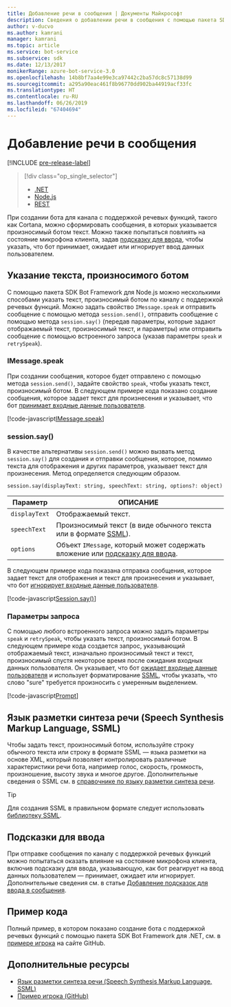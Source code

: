 ```yaml
---
title: Добавление речи в сообщения | Документы Майкрософт
description: Сведения о добавлении речи в сообщения с помощью пакета SDK Bot Framework для Node.js.
author: v-ducvo
ms.author: kamrani
manager: kamrani
ms.topic: article
ms.service: bot-service
ms.subservice: sdk
ms.date: 12/13/2017
monikerRange: azure-bot-service-3.0
ms.openlocfilehash: 14b8bf7aa4e99e3ca97442c2ba57dc8c57138d99
ms.sourcegitcommit: a295a90eac461f8b96770dd902ba44919acf33fc
ms.translationtype: HT
ms.contentlocale: ru-RU
ms.lasthandoff: 06/26/2019
ms.locfileid: "67404694"
---
```

# <a name="add-speech-to-messages"></a>Добавление речи в сообщения

[!INCLUDE [pre-release-label](../includes/pre-release-label-v3.md)]

> [!div class="op_single_selector"]
> - [.NET](../dotnet/bot-builder-dotnet-text-to-speech.md)
> - [Node.js](../nodejs/bot-builder-nodejs-text-to-speech.md)
> - [REST](../rest-api/bot-framework-rest-connector-text-to-speech.md)

При создании бота для канала с поддержкой речевых функций, такого как Cortana, можно сформировать сообщения, в которых указывается произносимый ботом текст. Можно также попытаться повлиять на состояние микрофона клиента, задав [подсказку для ввода](bot-builder-nodejs-send-input-hints.md), чтобы указать, что бот принимает, ожидает или игнорирует ввод данных пользователем.

## <a name="specify-text-to-be-spoken-by-your-bot"></a>Указание текста, произносимого ботом

С помощью пакета SDK Bot Framework для Node.js можно несколькими способами указать текст, произносимый ботом по каналу с поддержкой речевых функций. Можно задать свойство `IMessage.speak` и отправить сообщение с помощью метода `session.send()`, отправить сообщение с помощью метода `session.say()` (передав параметры, которые задают отображаемый текст, произносимый текст, и параметры) или отправить сообщение с помощью встроенного запроса (указав параметры `speak` и `retrySpeak`).

### <a id="message-speak"></a> IMessage.speak

При создании сообщения, которое будет отправлено с помощью метода `session.send()`, задайте свойство `speak`, чтобы указать текст, произносимый ботом. В следующем примере кода показано создание сообщения, которое задает текст для произнесения и указывает, что бот [принимает входные данные пользователя](bot-builder-nodejs-send-input-hints.md).

[!code-javascript[IMessage.speak](../includes/code/node-text-to-speech.js#IMessageSpeak)]

### <a id="session-say"></a> session.say()

В качестве альтернативы `session.send()` можно вызвать метод `session.say()` для создания и отправки сообщения, которое, помимо текста для отображения и других параметров, указывает текст для произнесения. Метод определяется следующим образом.

`session.say(displayText: string, speechText: string, options?: object)`

| Параметр | ОПИСАНИЕ |
|----|----|
| `displayText` | Отображаемый текст. |
| `speechText` | Произносимый текст (в виде обычного текста или в формате <a href="https://msdn.microsoft.com/library/hh378377(v=office.14).aspx" target="_blank">SSML</a>). |
| `options` | Объект `IMessage`, который может содержать вложение или [подсказку для ввода](bot-builder-nodejs-send-input-hints.md). |

В следующем примере кода показана отправка сообщения, которое задает текст для отображения и текст для произнесения и указывает, что бот [игнорирует входные данные пользователя](bot-builder-nodejs-send-input-hints.md).

[!code-javascript[Session.say()](../includes/code/node-text-to-speech.js#SessionSay)]

### <a id="prompt-options"></a> Параметры запроса

С помощью любого встроенного запроса можно задать параметры `speak` и `retrySpeak`, чтобы указать текст, произносимый ботом. В следующем примере кода создается запрос, указывающий отображаемый текст, изначально произносимый текст и текст, произносимый спустя некоторое время после ожидания входных данных пользователя. Он указывает, что бот [ожидает входные данные пользователя](bot-builder-nodejs-send-input-hints.md) и использует форматирование [SSML](#ssml), чтобы указать, что слово "sure" требуется произносить с умеренным выделением.

[!code-javascript[Prompt](../includes/code/node-text-to-speech.js#Prompt)]

## <a id="ssml"></a> Язык разметки синтеза речи (Speech Synthesis Markup Language, SSML)

Чтобы задать текст, произносимый ботом, используйте строку обычного текста или строку в формате SSML — языка разметки на основе XML, который позволяет контролировать различные характеристики речи бота, например голос, скорость, громкость, произношение, высоту звука и многое другое. Дополнительные сведения о SSML см. в <a href="https://msdn.microsoft.com/library/hh378377(v=office.14).aspx" target="_blank">справочнике по языку разметки синтеза речи</a>.

> [!TIP]
> Для создания SSML в правильном формате следует использовать <a href="https://www.npmjs.com/search?q=ssml" target="_blank">библиотеку SSML</a>.

## <a name="input-hints"></a>Подсказки для ввода

При отправке сообщения по каналу с поддержкой речевых функций можно попытаться оказать влияние на состояние микрофона клиента, включив подсказку для ввода, указывающую, как бот реагирует на ввод данных пользователем — принимает, ожидает или игнорирует. Дополнительные сведения см. в статье [Добавление подсказок для ввода в сообщения](bot-builder-nodejs-send-input-hints.md).

## <a name="sample-code"></a>Пример кода 

Полный пример, в котором показано создание бота с поддержкой речевых функций с помощью пакета SDK Bot Framework для .NET, см. в <a href="https://github.com/Microsoft/BotBuilder-Samples/tree/master/Node/demo-RollerSkill" target="_blank">примере игрока</a> на сайте GitHub.

## <a name="additional-resources"></a>Дополнительные ресурсы

- <a href="https://msdn.microsoft.com/library/hh378377(v=office.14).aspx" target="_blank">Язык разметки синтеза речи (Speech Synthesis Markup Language, SSML)</a>
- <a href="https://github.com/Microsoft/BotBuilder-Samples/tree/master/Node/demo-RollerSkill" target="_blank">Пример игрока (GitHub)</a>

